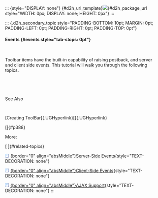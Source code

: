 ::: {style="DISPLAY: none"}
[](ms-xhelp:///?Id=d2h_url_template){#d2h_url_template}![](!package_url!){#d2h_package_url style="WIDTH: 0px; DISPLAY: none; HEIGHT: 0px"}
:::

::: {.d2h_secondary_topic style="PADDING-BOTTOM: 10pt; MARGIN: 0pt; PADDING-LEFT: 0pt; PADDING-RIGHT: 0pt; PADDING-TOP: 0pt"}
#### Events {#events style="tab-stops: 0pt"}

 

Toolbar items have the built-in capability of raising postback, and server and client side events. This tutorial will walk you through the following topics.

 

 

See Also

 

[Creating ToolBar]{.UGHyperlink}[]{.UGHyperlink}

[]{#p388} 

More:

[ ]{#related-topics}

[![](button.gif){border="0" align="absMiddle"}Server-Side Events](ms-xhelp:///?Id=4129ed7d-e5b4-4620-8ca7-3a70e2c9186d){style="TEXT-DECORATION: none"}

[![](button.gif){border="0" align="absMiddle"}Client-Side Events](ms-xhelp:///?Id=f2cc4da8-86ac-40f7-87b0-b62926307b87){style="TEXT-DECORATION: none"}

[![](button.gif){border="0" align="absMiddle"}AJAX Support](ms-xhelp:///?Id=c63a76bb-4c9d-4c30-81f1-160673991910){style="TEXT-DECORATION: none"}
:::
